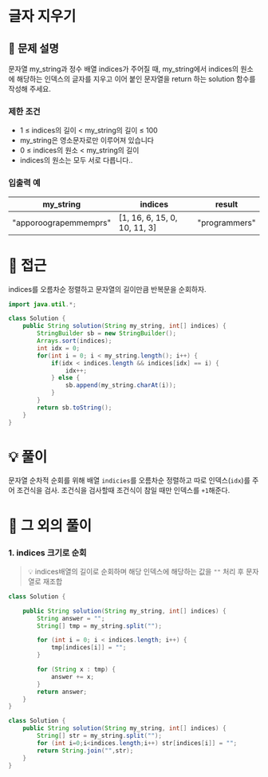 # 글자 지우기

## 📌 문제 설명

문자열 my_string과 정수 배열 indices가 주어질 때, my_string에서 indices의 원소에 해당하는 인덱스의 글자를 지우고 이어 붙인 문자열을 return 하는 solution 함수를 작성해 주세요.

### 제한 조건

- 1 ≤ indices의 길이 < my_string의 길이 ≤ 100
- my_string은 영소문자로만 이루어져 있습니다
- 0 ≤ indices의 원소 < my_string의 길이
- indices의 원소는 모두 서로 다릅니다..

### 입출력 예

| my_string             | indices                      | result        |
| --------------------- | ---------------------------- | ------------- |
| "apporoograpemmemprs" | [1, 16, 6, 15, 0, 10, 11, 3] | "programmers" |

# 🧐 접근

indices를 오름차순 정렬하고 문자열의 길이만큼 반복문을 순회하자.

```java
import java.util.*;

class Solution {
    public String solution(String my_string, int[] indices) {
        StringBuilder sb = new StringBuilder();
        Arrays.sort(indices);
        int idx = 0;
        for(int i = 0; i < my_string.length(); i++) {
            if(idx < indices.length && indices[idx] == i) {
                idx++;
            } else {
                sb.append(my_string.charAt(i));
            }
        }
        return sb.toString();
    }
}
```

# 💡 풀이

문자열 순차적 순회를 위해 배열 `indicies`를 오름차순 정렬하고 따로 인덱스(`idx`)를 주어 조건식을 검사. 조건식을 검사할때 조건식이 참일 때만 인덱스를 `+1`해준다.

# 📘 그 외의 풀이

### 1. indices 크기로 순회

> 💡 indices배열의 길이로 순회하며 해당 인덱스에 해당하는 값을 `""` 처리 후 문자열로 재조합

```java
class Solution {

    public String solution(String my_string, int[] indices) {
        String answer = "";
        String[] tmp = my_string.split("");

        for (int i = 0; i < indices.length; i++) {
            tmp[indices[i]] = "";
        }

        for (String x : tmp) {
            answer += x;
        }
        return answer;
    }
}
```

```java
class Solution {
    public String solution(String my_string, int[] indices) {
        String[] str = my_string.split("");
        for (int i=0;i<indices.length;i++) str[indices[i]] = "";
        return String.join("",str);
    }
}
```
